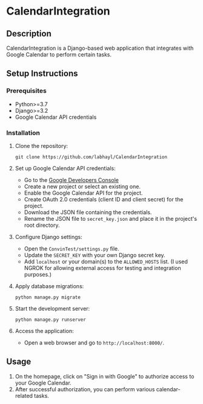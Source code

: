 # CalendarIntegration

## Description
CalendarIntegration is a Django-based web application that integrates with Google Calendar to perform certain tasks.

## Setup Instructions

### Prerequisites
- Python>=3.7
- Django>=3.2
- Google Calendar API credentials

### Installation

1. Clone the repository:
   ```
   git clone https://github.com/labhayl/CalendarIntegration
   ```
   
2. Set up Google Calendar API credentials:
   - Go to the [Google Developers Console](https://console.developers.google.com)
   - Create a new project or select an existing one.
   - Enable the Google Calendar API for the project.
   - Create OAuth 2.0 credentials (client ID and client secret) for the project.
   - Download the JSON file containing the credentials.
   - Rename the JSON file to `secret_key.json` and place it in the project's root directory.

4. Configure Django settings:
   - Open the `ConvinTest/settings.py` file.
   - Update the `SECRET_KEY` with your own Django secret key.
   - Add `localhost` or your domain(s) to the `ALLOWED_HOSTS` list. (I used NGROK for allowing external access for testing and integration purposes.)

5. Apply database migrations:
   ```
   python manage.py migrate
   ```

6. Start the development server:
   ```
   python manage.py runserver
   ```

7. Access the application:
   - Open a web browser and go to `http://localhost:8000/`.

## Usage

1. On the homepage, click on "Sign in with Google" to authorize access to your Google Calendar.
2. After successful authorization, you can perform various calendar-related tasks.
